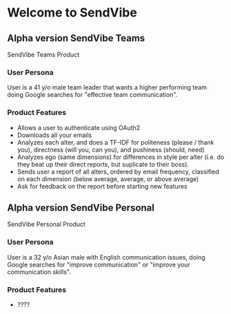 # Welcome to SendVibe


## Alpha version SendVibe Teams
SendVibe Teams Product

### User Persona
User is a 41 y/o male team leader that wants a higher performing team doing Google searches for "effective team communication".

### Product Features
* Allows a user to authenticate using OAuth2
* Downloads all your emails
* Analyzes each alter, and does a TF-IDF for politeness (please / thank you), directness (will you, can you), and pushiness (should, need)
* Analyzes ego (same dimensions) for differences in style per alter (i.e. do they beat up their direct reports, but suplicate to their boss).
* Sends user a report of all alters, ordered by email frequency, classified on each dimension (below average, average, or above average)
* Ask for feedback on the report before starting new features

## Alpha version SendVibe Personal
SendVibe Personal Product

### User Persona
User is a 32 y/o Asian male with English communication issues, doing Google searches for "improve communication" or "improve your communication skills".

### Product Features
* ????
